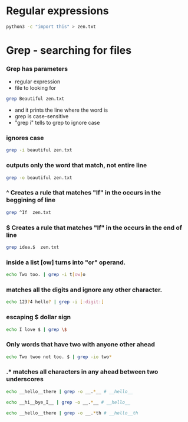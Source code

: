 # Regular expressions

```bash
python3 -c "import this" > zen.txt
```
# Grep - searching for files

### Grep has parameters
- regular expression
- file to looking for

```bash
grep Beautiful zen.txt
```
- and it prints the line where the word is
- grep is case-sensitive
- "grep i" tells to grep to ignore case

### ignores case
```bash
grep -i beautiful zen.txt
```

### outputs only the word that match, not entire line
```bash
grep -o beautiful zen.txt
```

### ^ Creates a rule that matches "If" in the occurs in the beggining of line
```bash
grep ^If  zen.txt
```
### $ Creates a rule that matches "If" in the occurs in the end of line
```bash
grep idea.$  zen.txt
```

### inside a list [ow] turns into "or" operand.
```bash
echo Two too. | grep -i t[ow]o
```

### matches all the digits and ignore any other character.
```bash
echo 123?4 hello? | grep -i [:digit:]
```

### escaping $ dollar sign
```bash
echo I love $ | grep \$
```

### Only words that have two with anyone other ahead
```bash
echo Two twoo not too. $ | grep -io two*
```

### .* matches all characters in any ahead between two underscores
```bash
echo __hello__there | grep -o __.*__ # __hello__
```

```bash
echo __hi__bye_I__ | grep -o __.*__ # __hello__
```

```bash
echo __hello__there | grep -o __.*th # __hello__th
```